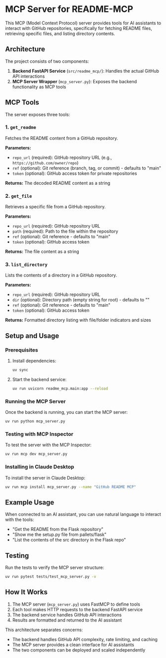 # MCP Server for README-MCP

This MCP (Model Context Protocol) server provides tools for AI assistants to interact with GitHub repositories, specifically for fetching README files, retrieving specific files, and listing directory contents.

## Architecture

The project consists of two components:

1. **Backend FastAPI Service** (`src/readme_mcp/`): Handles the actual GitHub API interactions
2. **MCP Server Wrapper** (`mcp_server.py`): Exposes the backend functionality as MCP tools

## MCP Tools

The server exposes three tools:

### 1. `get_readme`
Fetches the README content from a GitHub repository.

**Parameters:**
- `repo_url` (required): GitHub repository URL (e.g., `https://github.com/owner/repo`)
- `ref` (optional): Git reference (branch, tag, or commit) - defaults to "main"
- `token` (optional): GitHub access token for private repositories

**Returns:** The decoded README content as a string

### 2. `get_file`
Retrieves a specific file from a GitHub repository.

**Parameters:**
- `repo_url` (required): GitHub repository URL
- `path` (required): Path to the file within the repository
- `ref` (optional): Git reference - defaults to "main"
- `token` (optional): GitHub access token

**Returns:** The file content as a string

### 3. `list_directory`
Lists the contents of a directory in a GitHub repository.

**Parameters:**
- `repo_url` (required): GitHub repository URL
- `dir` (optional): Directory path (empty string for root) - defaults to ""
- `ref` (optional): Git reference - defaults to "main"
- `token` (optional): GitHub access token

**Returns:** Formatted directory listing with file/folder indicators and sizes

## Setup and Usage

### Prerequisites

1. Install dependencies:
   ```bash
   uv sync
   ```

2. Start the backend service:
   ```bash
   uv run uvicorn readme_mcp.main:app --reload
   ```

### Running the MCP Server

Once the backend is running, you can start the MCP server:

```bash
uv run python mcp_server.py
```

### Testing with MCP Inspector

To test the server with the MCP Inspector:

```bash
uv run mcp dev mcp_server.py
```

### Installing in Claude Desktop

To install the server in Claude Desktop:

```bash
uv run mcp install mcp_server.py --name "GitHub README MCP"
```

## Example Usage

When connected to an AI assistant, you can use natural language to interact with the tools:

- "Get the README from the Flask repository"
- "Show me the setup.py file from pallets/flask"
- "List the contents of the src directory in the Flask repo"

## Testing

Run the tests to verify the MCP server structure:

```bash
uv run pytest tests/test_mcp_server.py -v
```

## How It Works

1. The MCP server (`mcp_server.py`) uses FastMCP to define tools
2. Each tool makes HTTP requests to the backend FastAPI service
3. The backend service handles GitHub API interactions
4. Results are formatted and returned to the AI assistant

This architecture separates concerns:
- The backend handles GitHub API complexity, rate limiting, and caching
- The MCP server provides a clean interface for AI assistants
- The two components can be deployed and scaled independently
